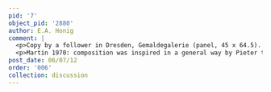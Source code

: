 ```yaml
---
pid: '7'
object_pid: '2880'
author: E.A. Honig
comment: |
  <p>Copy by a follower in Dresden, Gemaldegalerie (panel, 45 x 64.5).  Copy art market, Vienna (Hassfurthen 1993) canvas, 76.5 x 110. </p>
  <p>Martin 1970: composition was inspired in a general way by Pieter the Elder's Adoration of the Kings in Brussels. The cottage, figures at the door, and king kneeling before Christ derive somehow from Bosch's Prado Adoration of the Kings. The poses of the Moorish king, St. Joseph, the man whispering to him, and the soldier in the center are copied from Pieter's London painting of the Adoration of the Kings. The shepherd leaning on a stick by hound in right foreground comes from drawing by Pieter the Elder in Dresden.</p>
post_date: 06/07/12
order: '006'
collection: discussion
---
```

